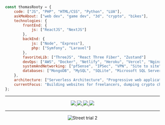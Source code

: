 ```js
const thomasRooty = {
    code: ["JS", "PHP", "HTML/CSS", "Python", "LUA"],
    askMeAbout: ["web dev", "game dev", "3d", "crypto", "bikes"],
    technologies: {
        frontEnd: {
            js: ["ReactJS", "NextJS"]
        },
        backEnd: {
            js: ["Node", "Express"],
            php: ["Symfony", "Laravel"]
        },
        favoriteLib: ["ThreeJS", "React Three Fiber", "Zustand"]
        devOps: ["AWS", "Docker", "Netlify", "Heroku", "Vercel", "Nginx"],
        systemAndNetworking: ["pfSense", "IPSec", "VPN", "Site to site", "VMWare ESXi", "iDrac"],
        databases: ["MongoDB", "MySQL", "SQLite", "Microsoft SQL Server"]
    },
    architecture: ["Serverless Architecture", "Progressive web applications", "Single page applications"],
    currentFocus: "Building websites for freelancers, dumping crypto charts, and leveling up my skills on my street trial bike !"
};
```
<div align="center">
<hr/>
  <a href="https://instagram.com/tho_macaron">
    <img src="https://img.shields.io/badge/Instagram-E4405F?style=for-the-badge&logo=instagram&logoColor=white"/>
  </a>
  <a href="https://www.linkedin.com/in/dev-thomas-caron">
    <img src="https://img.shields.io/badge/LinkedIn-0077B5?style=for-the-badge&logo=linkedin&logoColor=white"/>
  </a>
  <a href="https://stackoverflow.com/users/15032117/rootkitty">
    <img src="https://img.shields.io/badge/Stack_Overflow-FE7A16?style=for-the-badge&logo=stack-overflow&logoColor=white"/>
  </a>
  <a href="https://tiktok.com/@tho_macaron">
    <img src="https://img.shields.io/badge/TikTok-000000?style=for-the-badge&logo=tiktok&logoColor=white"/>
  </a>
<hr/>
  <img src="https://user-images.githubusercontent.com/19364687/166896346-af7b05a3-95ab-4d9c-b60c-218c84d5125c.gif" alt="Street trial 2"/>
</div>

